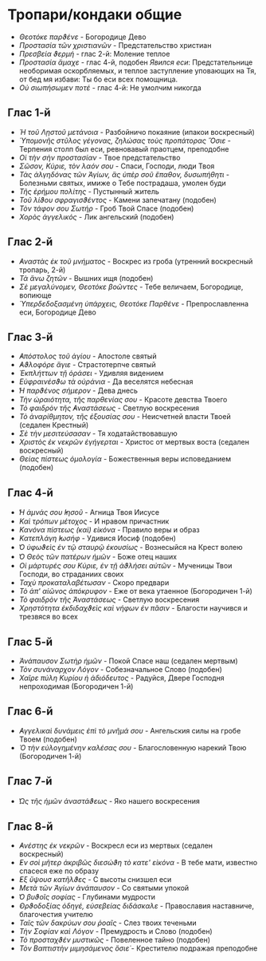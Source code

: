 
# Тропари/кондаки общие

- *Θεοτόκε παρϑένε* - Богородице Дево
- *Προστασία τῶν χριστιανῶν* - Предстательство христиан
- *Πρεσβεία ϑερμή* - глас 2-й: Моление теплое
- *Προστασία ἄμαχε* - глас 4-й, подобен *Явился еси*: Предстательнице необоримая оскорбляемых, и теплое 
заступление уповающих на Тя, от бед мя избави: Ты бо еси всех помощница.
- *Οὐ σιωπήσωμεν ποτέ* - глас 4-й: Не умолчим никогда

## Глас 1-й

- *Ἡ τοῦ Λῃστοῦ μετάνοια* - Разбойничо покаяние (ипакои воскресный)
- *Ὑπομονῆς στῦλος γέγονας, ζηλώσας τοὺς προπάτορας Ὅσιε* - Терпения столп был еси, ревновавый праотцем, преподобне
- *Οἱ τὴν σὴν προστασίαν* - Твое предстательство
- *Σῶσον, Κύριε, τὸν λαόν σου* - Спаси, Господи, люди Твоя
- *Τὰς ἀλγηδόνας τῶν Ἁγίων, ἃς ὑπὲρ σοῦ ἔπαθον, δυσωπήθητι* - Болезньми святых, имиже о Тебе пострадаша, умолен буди
- *Τῆς ἐρήμου πολίτης* - Пустынный житель
- *Τοῦ λίϑου σφραγισϑέντος* - Камени запечатану (подобен)
- *Τὸν τάφον σου Σωτήρ* - Гроб Твой Спасе (подобен)
- *Χορὸς ἀγγελικός* - Лик ангельский (подобен)

## Глас 2-й

- *̓Αναστὰς ἐκ τοῦ μνήματος* - Воскрес из гроба (утренний воскресный тропарь, 2-й)
- *Τὰ ἄνω ζητῶν* - Вышних ищя (подобен)
- *Σὲ μεγαλύνομεν, Θεοτόκε βοῶντες* - Тебе величаем, Богородице, вопиюще
- *Ὑπερδεδοξασμένη ὑπάρχεις, Θεοτόκε Παρθένε* - Препрославленна еси, Богородице Дево

## Глас 3-й

- *̓Απόστολος τοῦ ἁγίου* - Апостоле святый
- *̓Αϑλοφόρε ἅγιε* - Страстотерпче святый
- *Ἐκπλήττων τῇ ὁράσει* - Удивляя видением
- *Εὐφραινέσϑω τὰ οὐράνια* - Да веселятся небесная
- *̔Η παρϑένος σήμερον* - Дева днесь
- *Τὴν ὡραιότητα, τῆς παρθενίας σου* - Красоте девства Твоего
- *Τὸ φαιδρὸν τῆς ̓Αναστάσεως* - Светлую воскресения
- *Τὸ ἀναρίθμητον, τῆς ἐξουσίας σου* - Неисчетней власти Твоей (седален Крестный)
- *Σὲ τὴν μεσιτεύσασαν* - Тя ходатайствовавшую
- *Χριστὸς ἐκ νεκρῶν ἐγήγερται* - Христос от мертвых воста (седален воскресный)
- *Θείας πίστεως ὁμολογία* - Божественныя веры исповеданием (подобен)

## Глас 4-й

- *̔Η ἀμνάς σου ̓Ιησοῦ* - Агница Твоя Иисусе
- *Καὶ τρόπων μέτοχος* - И нравом причастник
- *Κανόνα πίστεως (καὶ) εἰκόνα* - Правило веры и образ
- *Κατεπλάγη ̓Ιωσήφ* - Удивися Иосиф (подобен)
- *̔Ο ὑφωϑεὶς ἐν τῷ σταυρῷ ἐκουσίως* - Вознесыйся на Крест волею
- *̔Ο Θεὸς τῶν πατέρων ἡμῶν* - Боже отец наших
- *Οἱ μάρτυρές σου Κύριε, ἐν τῇ ἀϑλήσει αὐτῶν* - Мученицы Твои Господи, во страданиих своих
- *Ταχὺ προκαταλαβέτωσαν* - Скоро предвари
- *Τὸ ἀπ' αἰῶνος ἀπόκρυφον* - Еже от века утаенное (Богородичен 1-й)
- *Τὸ φαιδρὸν τῆς Ἀναστάσεως* - Светлую воскресения
- *Χρηστότητα ἐκδιδαχϑεὶς καὶ νήφων ἐν πᾶσιν* - Благости научився и трезвяся во всех

## Глас 5-й

- *Ἀνάπαυσον Σωτὴρ ἡμῶν* - Покой Спасе наш (седален мертвым)
- *Τὸν συνάναρχον Λόγον* - Собезначальное Слово (подобен)
- *Χαῖρε πύλη Κυρίου ἡ ἀδιόδευτος* - Радуйся, Двере Господня непроходимая (Богородичен 1-й)

## Глас 6-й

- *̓Αγγελικαὶ δυνάμεις ἐπὶ τὸ μνῆμά σου* - Ангельския силы на гробе Твоем (подобен)
- *Ὁ τὴν εὐλογημένην καλέσας σου* - Благословенную нарекий Твою (Богородичен 1-й)

## Глас 7-й

- *̔Ως τῆς ἡμῶν ἀναστάϑεως* - Яко нашего воскресения

## Глас 8-й

- *̓Ανέστης ἐκ νεκρῶν* - Воскресл еси из мертвых (седален воскресный) 
- *̓Εν σοὶ μῆτερ ἀκριβῶς διεσώϑη τὸ κατε' εἰκόνα* - В тебе мати, известно спасеся еже по образу
- *̓Εξ ὔψουσ κατῆλϑες* - С высоты снизшел еси
- *Μετὰ τῶν Ἁγίων ἀνάπαυσον* - Со святыми упокой
- *̔Ο βυϑοῖς σοφίας* - Глубинами мудрости
- *̓Ορϑοδοξίας ὁδηγέ, εὐσεβείας διδάσκαλε* - Православия наставниче, благочестия учителю
- *Ταῖς τῶν δακρύων σου ῥοαῖς* - Слез твоих теченьми
- *Τὴν Σοφίαν καὶ Λόγον* - Премудрость и Слово (подобен)
- *Τὸ προσταχϑέν μυστικῶς* - Повеленное тайно (подобен)
- *Τὸν Βαπτιστὴν μιμησάμενος ὅσιε̇* - Крестителю подражая преподобне
